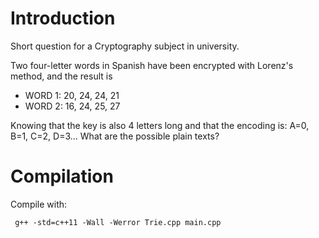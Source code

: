 # Introduction
Short question for a Cryptography subject in university.

Two four-letter words in Spanish have been encrypted with Lorenz's method, and the result is
* WORD 1: 20, 24, 24, 21
* WORD 2: 16, 24, 25, 27

Knowing that the key is also 4 letters long and that the encoding is: A=0, B=1, C=2, D=3... What are the possible plain texts?

# Compilation
Compile with:
```
 g++ -std=c++11 -Wall -Werror Trie.cpp main.cpp
```
